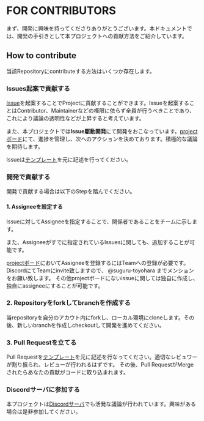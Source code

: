 # FOR CONTRIBUTORS
まず、開発に興味を持ってくださりありがとうございます。本ドキュメントでは、開発の手引きとして本プロジェクトへの貢献方法をご紹介しています。

## How to contribute
当該Repositoryにcontributeする方法はいくつか存在します。

### Issues起案で貢献する
[Issue](https://github.com/tech-creative-club/disaster-platform/issues)を起案することでProjectに貢献することができます。Issueを起案することはContributor、Maintainerなどの権限に依らず全員が行うべきことであり、これにより議論の透明性などが上昇すると考えています。

また、本プロジェクトでは**Issue駆動開発**にて開発をおこなっています。[projectボード](https://github.com/orgs/tech-creative-club/projects/2)にて、進捗を管理し、次へのアクションを決めております。積極的な議論を期待します。

Issueは[テンプレート]()を元に記述を行ってください。

### 開発で貢献する

開発で貢献する場合は以下のStepを踏んでください。

#### 1. Assigneeを設定する

Issueに対してAssigneeを指定することで、関係者であることをチームに示します。

また、Assigneeがすでに指定されているIssuesに関しても、追加することが可能です。

[projectボード](https://github.com/orgs/tech-creative-club/projects/2)においてAssigneeを登録するにはTeamへの登録が必要です。DiscordにてTeamにinvite致しますので、 @suguru-toyohara までメンションをお願い致します。 その他projectボードにないissueに関しては独自に作成し、独自にassigneeにすることが可能です。

### 2. Repositoryをforkしてbranchを作成する
当repositoryを自分のアカウト内にforkし、ローカル環境にcloneします。その後、新しいbranchを作成しcheckoutして開発を進めてください。  

### 3. Pull Requestを立てる
Pull Requestを[テンプレート]()を元に記述を行なってください。適切なレビュワーが割り振られ、レビューが行われるはずです。
その後、Pull RequestがMergeされたらあなたの貢献がコードに取り込まれます。

### Discordサーバに参加する
本プロジェクトは[Discordサーバ](https://discord.gg/fy6g7YbhRK)でも活発な議論が行われています。興味がある場合は是非参加してください。
